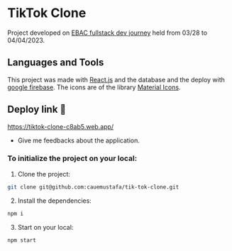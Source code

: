 # TikTok Clone

Project developed on [EBAC fullstack dev journey](https://ebaconline.com.br/webinars/prog-jornadafull-2023-03-28-29-30-31-04-01-02-03-04) held from 03/28 to 04/04/2023.

## Languages and Tools
This project was made with [React.js](https://react.dev/) and the database and the deploy with [google firebase](https://firebase.google.com/).
The icons are of the library [Material Icons](https://mui.com/material-ui/material-icons/).

## Deploy link :rocket: 
https://tiktok-clone-c8ab5.web.app/

- Give me feedbacks about the application.

### To initialize the project on your local:
1. Clone the project:
```sh
git clone git@github.com:cauemustafa/tik-tok-clone.git
```
2. Install the dependencies:
```sh
npm i
```
3. Start on your local:
```sh
npm start
```
